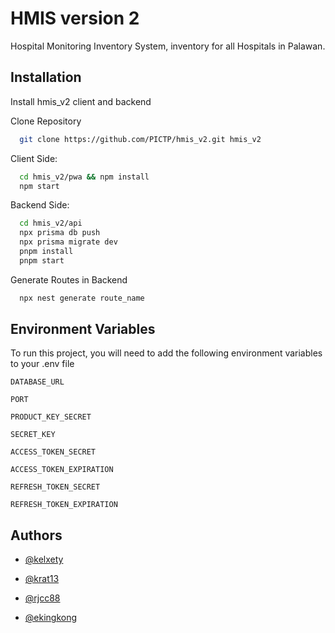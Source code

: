 # HMIS version 2

Hospital Monitoring Inventory System, inventory for all Hospitals in Palawan.

## Installation

Install hmis_v2 client and backend

Clone Repository

```bash
  git clone https://github.com/PICTP/hmis_v2.git hmis_v2
```

Client Side:

```bash
  cd hmis_v2/pwa && npm install
  npm start
```

Backend Side:

```bash
  cd hmis_v2/api
  npx prisma db push
  npx prisma migrate dev
  pnpm install
  pnpm start
```

Generate Routes in Backend

```bash
  npx nest generate route_name
```

## Environment Variables

To run this project, you will need to add the following environment variables to your .env file

`DATABASE_URL`

`PORT`

`PRODUCT_KEY_SECRET`

`SECRET_KEY`

`ACCESS_TOKEN_SECRET`

`ACCESS_TOKEN_EXPIRATION`

`REFRESH_TOKEN_SECRET`

`REFRESH_TOKEN_EXPIRATION`

## Authors

- [@kelxety](https://www.github.com/kelxety)

- [@krat13](https://github.com/KRAT13)

- [@rjcc88](https://github.com/rjcc88)

- [@ekingkong](https://github.com/ekingkong)
